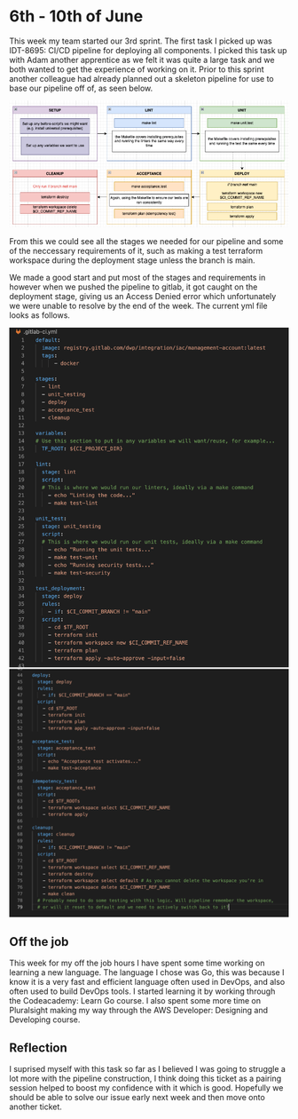   # 6th - 10th of June
  
  This week my team started our 3rd sprint. The first task I picked up was IDT-8695: CI/CD pipeline for deploying all components. I picked this task up with Adam another apprentice as we felt it was quite a large task and we both wanted to get the experience of working on it. Prior to this sprint another colleague had already planned out a skeleton pipeline for use to base our pipeline off of, as seen below.
  
![Skeleton pipeline](https://github.com/OliverCutting/placement-diary/blob/main/5thweek-skeletonpipeline.png?raw=true)

From this we could see all the stages we needed for our pipeline and some of the neccessary requirements of it, such as making a test terraform workspace during the deployment stage unless the branch is main.

We made a good start and put most of the stages and requirements in however when we pushed the pipeline to gitlab, it got caught on the deployment stage, giving us an Access Denied error which unfortunately we were unable to resolve by the end of the week. The current yml file looks as follows.

![yml part1](https://github.com/OliverCutting/placement-diary/blob/main/5thweek-ymlp1.png?raw=true)
![yml part2](https://github.com/OliverCutting/placement-diary/blob/main/5thweek-ymlp2.png?raw=true)

## Off the job

This week for my off the job hours I have spent some time working on learning a new language. The language I chose was Go, this was because I know it is a very fast and efficient language often used in DevOps, and also often used to build DevOps tools. I started learning it by working through the Codeacademy: Learn Go course. I also spent some more time on Pluralsight making my way through the AWS Developer: Designing and Developing course.

## Reflection

I suprised myself with this task so far as I believed I was going to struggle a lot more with the pipeline construction, I think doing this ticket as a pairing session helped to boost my confidence with it which is good. Hopefully we should be able to solve our issue early next week and then move onto another ticket.
